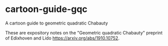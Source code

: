 # cartoon-guide-gqc
A cartoon guide to geometric quadratic Chabauty

These are expository notes on the "Geometric quadratic Chabauty" preprint of Edixhoven and Lido <https://arxiv.org/abs/1910.10752>.
